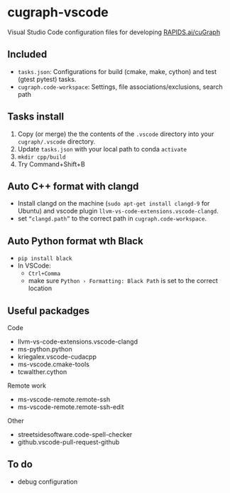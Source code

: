 # cugraph-vscode
Visual Studio Code configuration files for developing [RAPIDS.ai/cuGraph](https://github.com/rapidsai/cugraph)


  
## Included
 - `tasks.json`: Configurations for build (cmake, make, cython) and test (gtest pytest) tasks.
 - `cugraph.code-workspace`: Settings, file associations/exclusions, search path

## Tasks install
  1. Copy (or merge) the the contents of the `.vscode` directory into your `cugraph/.vscode` directory.
  2. Update `tasks.json` with your local path to conda `activate`
  3. `mkdir cpp/build`
  4. Try Command+Shift+B
  
## Auto C++ format with clangd
  - Install clangd on the machine (`sudo apt-get install clangd-9` for Ubuntu) and vscode plugin `llvm-vs-code-extensions.vscode-clangd`. 
  - set `“clangd.path”` to the correct path in `cugraph.code-workspace`.

## Auto Python format wth Black
- `pip install black`
- In VSCode:
  - `Ctrl+Comma`
  - make sure `Python › Formatting: Black Path` is set to the correct location

## Useful packadges

Code
- llvm-vs-code-extensions.vscode-clangd
- ms-python.python
- kriegalex.vscode-cudacpp
- ms-vscode.cmake-tools
- tcwalther.cython

Remote work
- ms-vscode-remote.remote-ssh
- ms-vscode-remote.remote-ssh-edit

Other
- streetsidesoftware.code-spell-checker
- github.vscode-pull-request-github

## To do
  - debug configuration

